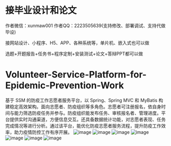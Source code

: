 # 接毕业设计和论文
作者微信：xunmaw001  作者QQ：2223505639(支持修改、部署调试、支持代做毕设)

接网站设计、小程序、H5、APP、各种系统等，单片机、嵌入式也可以做

选题+开题报告+任务书+程序定制+安装测试+论文+答辩PPT都可以做
# Volunteer-Service-Platform-for-Epidemic-Prevention-Work
基于 SSM 的防疫工作志愿者服务平台，以 Spring、Spring MVC 和 MyBatis 构建稳定高效架构。面向志愿者、防疫组织等多角色。志愿者可注册报名，依自身时间与能力筛选防疫任务并参与。防疫组织能发布任务、审核报名者、管理进度。平台提供实时沟通渠道，方便信息交互。还具备数据统计功能，对志愿者表现、任务完成情况等进行分析。通过该平台，能优化防疫志愿者服务流程，提升防疫工作效率，助力疫情防控工作有序开展。 
![image](https://github.com/user-attachments/assets/8b63624d-66ab-4244-a6c2-1da4542c2b98)
![image](https://github.com/user-attachments/assets/5616910b-785c-4416-bc35-c006aee04cfc)
![image](https://github.com/user-attachments/assets/6a4daf85-c5c1-4840-ba03-c914e9881ad9)
![image](https://github.com/user-attachments/assets/04b36076-93bf-4a98-a5df-af773ff1795e)
![image](https://github.com/user-attachments/assets/5b4f7238-e3e6-4ffa-8d20-4def73d3d79b)
![image](https://github.com/user-attachments/assets/f8e2711e-f4c4-4e84-b349-09f308fe8b4e)
![image](https://github.com/user-attachments/assets/d88dff78-04cb-41c0-a375-dd6015b1569b)
